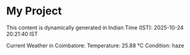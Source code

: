 # My Project

This content is dynamically generated in Indian Time (IST): 2025-10-24 20:21:40 IST


Current Weather in Coimbatore:
Temperature: 25.88 °C
Condition: haze
